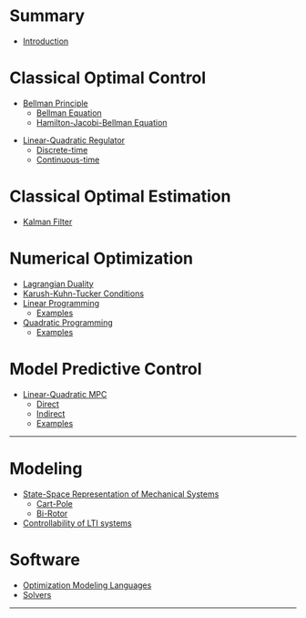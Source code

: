 # Summary

- [Introduction](Introduction.md)

# Classical Optimal Control
- [Bellman Principle](Bellman.md)
  - [Bellman Equation](BellmanEqn.md)
  - [Hamilton-Jacobi-Bellman Equation](HJB.md)
<!-- - [Pontryagin's Minimum Principle](PMP.md) -->
  <!-- - [Hamilton's Equations](HamiltonsEquations.md) -->
- [Linear-Quadratic Regulator](LQR.md)
  - [Discrete-time](LQR-DT.md)
  - [Continuous-time](LQR-CT.md)

# Classical Optimal Estimation
- [Kalman Filter](KF.md)

# Numerical Optimization
- [Lagrangian Duality](Duality.md)
- [Karush-Kuhn-Tucker Conditions](KKT.md)
- [Linear Programming](LP.md)
  - [Examples](LP-Examples.md)
- [Quadratic Programming](QP.md)
  - [Examples](QP-Examples.md)
<!-- - [Non-Linear Programming]() -->
  <!-- - [Examples](NLP-Examples.md) -->

# Model Predictive Control
- [Linear-Quadratic MPC](MPC.md)
  - [Direct](MPC-Direct.md)
    <!-- - [Reference Tracking](MPC-Direct-Tracking.md) -->
  - [Indirect](MPC-Indirect.md)
  - [Examples](MPC-Examples.md)

---

# Modeling
- [State-Space Representation of Mechanical Systems](EoM.md)
  - [Cart-Pole](CartPoleEoM.md)
  - [Bi-Rotor](BiRotorEoM.md)
- [Controllability of LTI systems](LTI-Controllability.md)
<!-- - [Discretization of LTI Systems](LTI-Discretization.md) -->

# Software
- [Optimization Modeling Languages](OptimizationModelingLanguages.md)
- [Solvers](Solvers.md)

---
